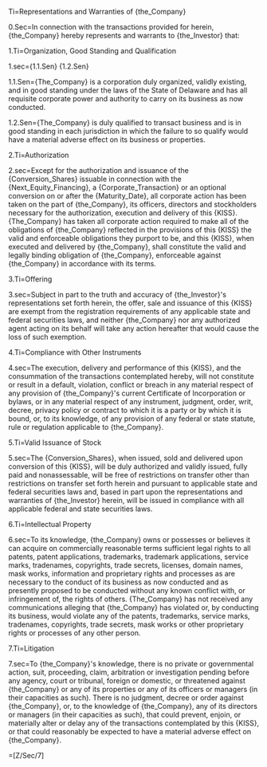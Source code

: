 Ti=Representations and Warranties of {the_Company}

0.Sec=In connection with the transactions provided for herein, {the_Company} hereby represents and warrants to {the_Investor} that:

1.Ti=Organization, Good Standing and Qualification

1.sec={1.1.Sen}  {1.2.Sen}

1.1.Sen={The_Company} is a corporation duly organized, validly existing, and in good standing under the laws of the State of Delaware and has all requisite corporate power and authority to carry on its business as now conducted.

1.2.Sen={The_Company} is duly qualified to transact business and is in good standing in each jurisdiction in which the failure to so qualify would have a material adverse effect on its business or properties.

2.Ti=Authorization

2.sec=Except for the authorization and issuance of the {Conversion_Shares} issuable in connection with the {Next_Equity_Financing}, a {Corporate_Transaction} or an optional conversion on or after the {Maturity_Date}, all corporate action has been taken on the part of {the_Company}, its officers, directors and stockholders necessary for the authorization, execution and delivery of this {KISS}.  {The_Company} has taken all corporate action required to make all of the obligations of {the_Company} reflected in the provisions of this {KISS} the valid and enforceable obligations they purport to be, and this {KISS}, when executed and delivered by {the_Company}, shall constitute the valid and legally binding obligation of {the_Company}, enforceable against {the_Company} in accordance with its terms.

3.Ti=Offering

3.sec=Subject in part to the truth and accuracy of {the_Investor}'s representations set forth herein, the offer, sale and issuance of this {KISS} are exempt from the registration requirements of any applicable state and federal securities laws, and neither {the_Company} nor any authorized agent acting on its behalf will take any action hereafter that would cause the loss of such exemption.

4.Ti=Compliance with Other Instruments

4.sec=The execution, delivery and performance of this {KISS}, and the consummation of the transactions contemplated hereby, will not constitute or result in a default, violation, conflict or breach in any material respect of any provision of {the_Company}'s current Certificate of Incorporation or bylaws, or in any material respect of any instrument, judgment, order, writ, decree, privacy policy or contract to which it is a party or by which it is bound, or, to its knowledge, of any provision of any federal or state statute, rule or regulation applicable to {the_Company}.

5.Ti=Valid Issuance of Stock

5.sec=The {Conversion_Shares}, when issued, sold and delivered upon conversion of this {KISS}, will be duly authorized and validly issued, fully paid and nonassessable, will be free of restrictions on transfer other than restrictions on transfer set forth herein and pursuant to applicable state and federal securities laws and, based in part upon the representations and warranties of {the_Investor} herein, will be issued in compliance with all applicable federal and state securities laws.  

6.Ti=Intellectual Property

6.sec=To its knowledge, {the_Company} owns or possesses or believes it can acquire on commercially reasonable terms sufficient legal rights to all patents, patent applications, trademarks, trademark applications, service marks, tradenames, copyrights, trade secrets, licenses, domain names, mask works, information and proprietary rights and processes as are necessary to the conduct of its business as now conducted and as presently proposed to be conducted without any known conflict with, or infringement of, the rights of others.  {The_Company} has not received any communications alleging that {the_Company} has violated or, by conducting its business, would violate any of the patents, trademarks, service marks, tradenames, copyrights, trade secrets, mask works or other proprietary rights or processes of any other person.

7.Ti=Litigation

7.sec=To {the_Company}'s knowledge, there is no private or governmental action, suit, proceeding, claim, arbitration or investigation pending before any agency, court or tribunal, foreign or domestic, or threatened against {the_Company} or any of its properties or any of its officers or managers (in their capacities as such).  There is no judgment, decree or order against {the_Company}, or, to the knowledge of {the_Company}, any of its directors or managers (in their capacities as such), that could prevent, enjoin, or materially alter or delay any of the transactions contemplated by this {KISS}, or that could reasonably be expected to have a material adverse effect on {the_Company}.

=[Z/Sec/7]
